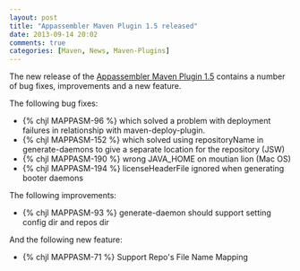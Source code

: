 ```yaml
---
layout: post
title: "Appassembler Maven Plugin 1.5 released"
date: 2013-09-14 20:02
comments: true
categories: [Maven, News, Maven-Plugins]
---
```

The new release of the [Appassembler Maven Plugin 1.5](http://mojo.codehaus.org/appassembler/appassembler-maven-plugin/)
contains a number of bug fixes, improvements and a new feature.

<!-- more -->
The following bug fixes:

 * {% chjl MAPPASM-96 %} which solved a problem with deployment failures 
in relationship with maven-deploy-plugin.
 * {% chjl MAPPASM-152 %} which solved using repositoryName in generate-daemons to give a separate location 
for the repository (JSW)
 * {% chjl MAPPASM-190 %} wrong JAVA_HOME on moutian lion (Mac OS)
 * {% chjl MAPPASM-194 %} licenseHeaderFile ignored when generating booter daemons


The following improvements:

 * {% chjl MAPPASM-93 %} generate-daemon should support setting config dir and repos dir

And the following new feature:

 * {% chjl MAPPASM-71 %} Support Repo's File Name Mapping

